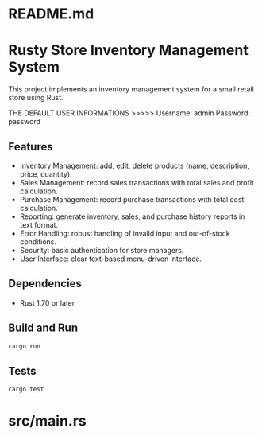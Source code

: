 # README.md

# Rusty Store Inventory Management System

This project implements an inventory management system for a small retail store using Rust.

THE DEFAULT USER INFORMATIONS >>>>> Username: admin Password: password

## Features

- Inventory Management: add, edit, delete products (name, description, price, quantity).
- Sales Management: record sales transactions with total sales and profit calculation.
- Purchase Management: record purchase transactions with total cost calculation.
- Reporting: generate inventory, sales, and purchase history reports in text format.
- Error Handling: robust handling of invalid input and out-of-stock conditions.
- Security: basic authentication for store managers.
- User Interface: clear text-based menu-driven interface.

## Dependencies

- Rust 1.70 or later

## Build and Run

```bash
cargo run
```

## Tests

```bash
cargo test
```

# src/main.rs
